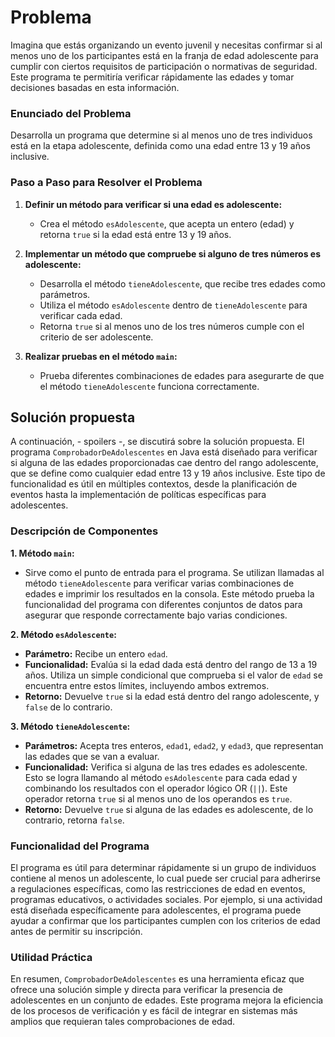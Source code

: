 # Problema
Imagina que estás organizando un evento juvenil y necesitas confirmar si al menos uno de los participantes está en la franja de edad adolescente
para cumplir con ciertos requisitos de participación o normativas de seguridad.
Este programa te permitiría verificar rápidamente las edades y tomar decisiones basadas en esta información.

### Enunciado del Problema
Desarrolla un programa que determine si al menos uno de tres individuos está en la etapa adolescente, definida como una edad entre 13 y 19 años inclusive.

### Paso a Paso para Resolver el Problema

1. **Definir un método para verificar si una edad es adolescente:**
    - Crea el método `esAdolescente`, que acepta un entero (edad) y retorna `true` si la edad está entre 13 y 19 años.

2. **Implementar un método que compruebe si alguno de tres números es adolescente:**
    - Desarrolla el método `tieneAdolescente`, que recibe tres edades como parámetros.
    - Utiliza el método `esAdolescente` dentro de `tieneAdolescente` para verificar cada edad.
    - Retorna `true` si al menos uno de los tres números cumple con el criterio de ser adolescente.

3. **Realizar pruebas en el método `main`:**
    - Prueba diferentes combinaciones de edades para asegurarte de que el método `tieneAdolescente` funciona correctamente.

## Solución propuesta
A continuación, - spoilers -, se discutirá sobre la solución propuesta.
El programa `ComprobadorDeAdolescentes` en Java está diseñado para verificar si alguna de las edades proporcionadas cae dentro del rango adolescente,
que se define como cualquier edad entre 13 y 19 años inclusive.
Este tipo de funcionalidad es útil en múltiples contextos, desde la planificación de eventos hasta la implementación de políticas específicas para adolescentes.

### Descripción de Componentes

**1. Método `main`:**
- Sirve como el punto de entrada para el programa. Se utilizan llamadas al método `tieneAdolescente` para verificar varias combinaciones de edades e imprimir los resultados
  en la consola.
  Este método prueba la funcionalidad del programa con diferentes conjuntos de datos para asegurar que responde correctamente bajo varias condiciones.

**2. Método `esAdolescente`:**
- **Parámetro:** Recibe un entero `edad`.
- **Funcionalidad:** Evalúa si la edad dada está dentro del rango de 13 a 19 años.
  Utiliza un simple condicional que comprueba si el valor de `edad` se encuentra entre estos límites, incluyendo ambos extremos.
- **Retorno:** Devuelve `true` si la edad está dentro del rango adolescente, y `false` de lo contrario.

**3. Método `tieneAdolescente`:**
- **Parámetros:** Acepta tres enteros, `edad1`, `edad2`, y `edad3`, que representan las edades que se van a evaluar.
- **Funcionalidad:** Verifica si alguna de las tres edades es adolescente.
  Esto se logra llamando al método `esAdolescente` para cada edad y combinando los resultados con el operador lógico OR (`||`).
  Este operador retorna `true` si al menos uno de los operandos es `true`.
- **Retorno:** Devuelve `true` si alguna de las edades es adolescente, de lo contrario, retorna `false`.

### Funcionalidad del Programa
El programa es útil para determinar rápidamente si un grupo de individuos contiene al menos un adolescente, lo cual puede ser crucial para adherirse a regulaciones específicas,
como las restricciones de edad en eventos, programas educativos, o actividades sociales.
Por ejemplo, si una actividad está diseñada específicamente para adolescentes, el programa puede ayudar a confirmar que los participantes cumplen con los criterios de edad
antes de permitir su inscripción.

### Utilidad Práctica
En resumen, `ComprobadorDeAdolescentes` es una herramienta eficaz que ofrece una solución simple y directa para verificar la presencia de adolescentes en un conjunto de edades.
Este programa mejora la eficiencia de los procesos de verificación y es fácil de integrar en sistemas más amplios que requieran tales comprobaciones de edad.
